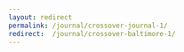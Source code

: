 ```yaml
---
layout: redirect
permalink: /journal/crossover-journal-1/
redirect:  /journal/crossover-baltimore-1/
---
```

